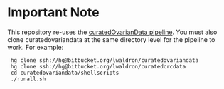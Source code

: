 # Important Note #

This repository re-uses the [curatedOvarianData
pipeline](http://bitbucket.org/lwaldron/curatedovariandata).  You must
also clone curatedovariandata at the same directory level for the
pipeline to work.  For example:

     hg clone ssh://hg@bitbucket.org/lwaldron/curatedovariandata
     hg clone ssh://hg@bitbucket.org/lwaldron/curatedcrcdata
     cd curatedovariandata/shellscripts
     ./runall.sh
